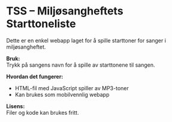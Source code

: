 # TSS – Miljøsangheftets Starttoneliste

Dette er en enkel webapp laget for å spille starttoner for sanger i miljøsangheftet.

**Bruk:**  
Trykk på sangens navn for å spille av starttonene til sangen.  

**Hvordan det fungerer:**  
- HTML-fil med JavaScript spiller av MP3-toner  
- Kan brukes som mobilvennlig webapp  

**Lisens:**  
Filer og kode kan brukes fritt.
